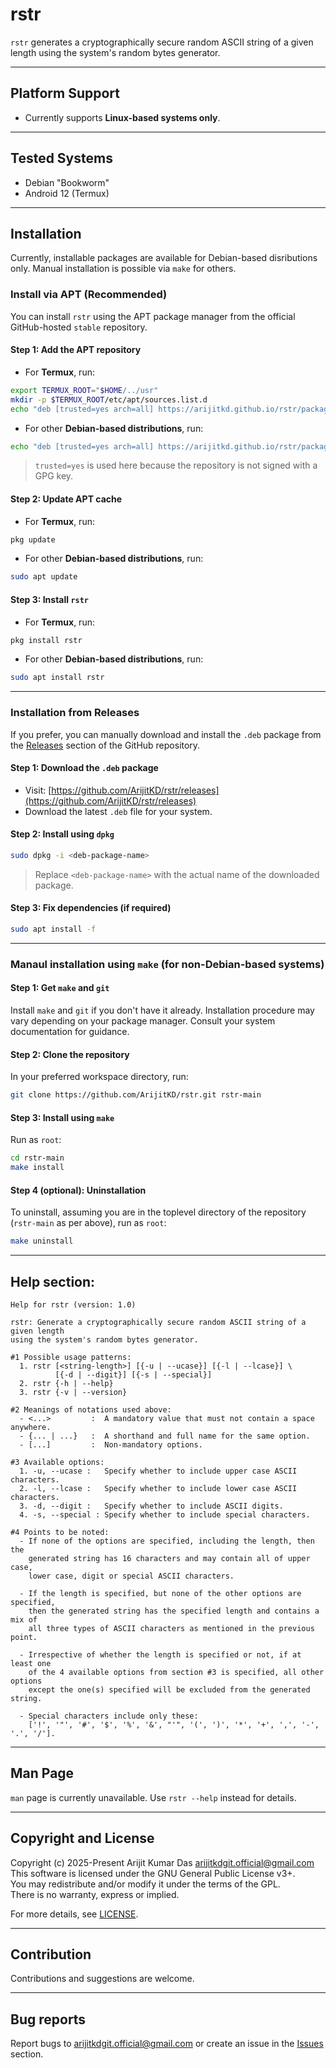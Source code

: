 # rstr
`rstr` generates a cryptographically secure random ASCII string of a given length using the system's random bytes generator.

---

## Platform Support

- Currently supports **Linux-based systems only**.

---

## Tested Systems

- Debian "Bookworm"
- Android 12 (Termux)

---

## Installation

Currently, installable packages are available for Debian-based disributions only. Manual installation is possible via `make` for others.

### Install via APT (Recommended)

You can install `rstr` using the APT package manager from the official GitHub-hosted `stable` repository.

#### Step 1: Add the APT repository

- For **Termux**, run:

```bash
export TERMUX_ROOT="$HOME/../usr"
mkdir -p $TERMUX_ROOT/etc/apt/sources.list.d
echo "deb [trusted=yes arch=all] https://arijitkd.github.io/rstr/packages/pkg stable main" | tee $TERMUX_ROOT/etc/apt/sources.list.d/rstr.list
```

- For other **Debian-based distributions**, run:

```bash
echo "deb [trusted=yes arch=all] https://arijitkd.github.io/rstr/packages/apt stable main" | sudo tee /etc/apt/sources.list.d/rstr.list
```

> `trusted=yes` is used here because the repository is not signed with a GPG key.

#### Step 2: Update APT cache

- For **Termux**, run:

```bash
pkg update
```

- For other **Debian-based distributions**, run:

```bash
sudo apt update
```

#### Step 3: Install `rstr`

- For **Termux**, run:

```bash
pkg install rstr
```

- For other **Debian-based distributions**, run:

```bash
sudo apt install rstr
```

---

### Installation from Releases

If you prefer, you can manually download and install the `.deb` package from the [Releases](https://github.com/ArijitKD/rstr/releases) section of the GitHub repository.

#### Step 1: Download the `.deb` package

 - Visit: [https://github.com/ArijitKD/rstr/releases](https://github.com/ArijitKD/rstr/releases)  
 - Download the latest `.deb` file for your system.

#### Step 2: Install using `dpkg`

```bash
sudo dpkg -i <deb-package-name>
```

> Replace `<deb-package-name>` with the actual name of the downloaded package.

#### Step 3: Fix dependencies (if required)

```bash
sudo apt install -f
```

---

### Manaul installation using `make` (for non-Debian-based systems)

#### Step 1: Get `make` and `git`

Install `make` and `git` if you don't have it already. Installation procedure may vary depending on your package manager. Consult your system documentation for guidance.

#### Step 2: Clone the repository

In your preferred workspace directory, run:

```bash
git clone https://github.com/ArijitKD/rstr.git rstr-main
```

#### Step 3: Install using `make`

Run as `root`:

```bash
cd rstr-main
make install
```

#### Step 4 (optional): Uninstallation

To uninstall, assuming you are in the toplevel directory of the repository (`rstr-main` as per above), run as `root`:

```bash
make uninstall
```

---

## Help section:

```
Help for rstr (version: 1.0)

rstr: Generate a cryptographically secure random ASCII string of a given length
using the system's random bytes generator.

#1 Possible usage patterns:
  1. rstr [<string-length>] [{-u | --ucase}] [{-l | --lcase}] \
          [{-d | --digit}] [{-s | --special}]
  2. rstr {-h | --help}
  3. rstr {-v | --version}

#2 Meanings of notations used above:
  - <...>         :  A mandatory value that must not contain a space anywhere.
  - {... | ...}   :  A shorthand and full name for the same option.
  - [...]         :  Non-mandatory options.

#3 Available options:
  1. -u, --ucase :   Specify whether to include upper case ASCII characters.
  2. -l, --lcase :   Specify whether to include lower case ASCII characters.
  3. -d, --digit :   Specify whether to include ASCII digits.
  4. -s, --special : Specify whether to include special characters.
                     
#4 Points to be noted:
  - If none of the options are specified, including the length, then the
    generated string has 16 characters and may contain all of upper case,
    lower case, digit or special ASCII characters.

  - If the length is specified, but none of the other options are specified,
    then the generated string has the specified length and contains a mix of
    all three types of ASCII characters as mentioned in the previous point.

  - Irrespective of whether the length is specified or not, if at least one
    of the 4 available options from section #3 is specified, all other options
    except the one(s) specified will be excluded from the generated string.

  - Special characters include only these:
    ['!', '"', '#', '$', '%', '&', "'", '(', ')', '*', '+', ',', '-', '.', '/'].

```

---

## Man Page

`man` page is currently unavailable. Use `rstr --help` instead for details.

---

## Copyright and License
Copyright (c) 2025-Present Arijit Kumar Das [<arijitkdgit.official@gmail.com>](mailto:arijitkdgit.official@gmail.com)
This software is licensed under the GNU General Public License v3+.  
You may redistribute and/or modify it under the terms of the GPL.  
There is no warranty, express or implied.

For more details, see [LICENSE](./LICENSE).

---

## Contribution

Contributions and suggestions are welcome.

---

## Bug reports

Report bugs to [arijitkdgit.official@gmail.com](mailto:arijitkdgit.official@gmail.com) or create an issue in the [Issues](https://github.com/ArijitKD/rstr/issues) section.

